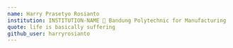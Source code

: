 ```yaml
---
name: Harry Prasetyo Rosianto
institution: INSTITUTION-NAME 🚩 Bandung Polytechnic for Manufacturing
quote: life is basically suffering
github_user: harryrosianto
---
```

